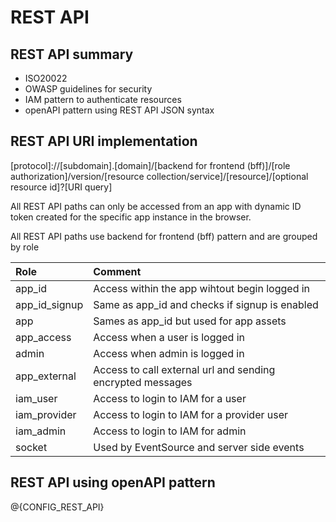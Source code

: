 # REST API

## REST API summary

- ISO20022
- OWASP guidelines for security 
- IAM pattern to authenticate resources
- openAPI pattern using REST API JSON syntax

## REST API URI implementation

[protocol]://[subdomain].[domain]/[backend for frontend (bff)]/[role authorization]/version/[resource collection/service]/[resource]/[optional resource id]?[URI query]

All REST API paths can only be accessed from an app with dynamic ID token created for the specific app instance in the browser.

All REST API paths use backend for frontend (bff) pattern and are grouped by role

|Role                  |Comment                                                     |
|:---------------------|:-----------------------------------------------------------|
|app_id                |Access within the app wihtout begin logged in               |
|app_id_signup         |Same as app_id and checks if signup is enabled              |
|app                   |Sames as app_id but used for app assets                     |
|app_access            |Access when a user is logged in                             |
|admin                 |Access when admin is logged in                              |
|app_external          |Access to call external url and sending encrypted messages  |
|iam_user              |Access to login to IAM for a user                           |
|iam_provider          |Access to login to IAM for a provider user                  |
|iam_admin             |Access to login to IAM for admin                            |
|socket                |Used by EventSource and server side events                  |

## REST API using openAPI pattern

@{CONFIG_REST_API}
